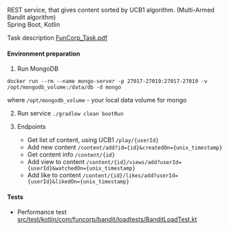 REST service, that gives content sorted by UCB1 algorithm. (Multi-Armed Bandit algorithm)  
Spring Boot, Kotlin

Task description [FunCorp_Task.pdf]()

#### Environment preparation

1) Run MongoDB

```
docker run --rm --name mongo-server -p 27017-27019:27017-27019 -v /opt/mongodb_volume:/data/db -d mongo
```

where `/opt/mongodb_volume` - your local data volume for mongo

2) Run service ```./gradlew clean bootRun```

3) Endpoints
   - Get list of content, using UCB1 `/play/{userId}`
   - Add new content `/content/add?id={id}&createdOn={unix_timestamp}`
   - Get content info `/content/{id}`
   - Add view to content `/content/{id}/views/add?userId={userId}&watchedOn={unix_timestamp}`
   - Add like to content `/content/{id}/likes/add?userId={userId}&likedOn={unix_timestamp}`

#### Tests

- Performance test [src/test/kotlin/com/funcorp/bandit/loadtests/BanditLoadTest.kt]()

